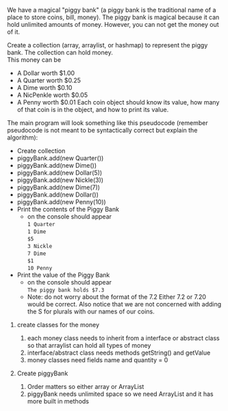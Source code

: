 We have a magical "piggy bank" (a piggy bank is the traditional name of a place to store coins, bill, money). The piggy bank is magical because it can hold unlimited amounts of money. However, you can not get the money out of it.

Create a collection (array, arraylist, or hashmap) to represent the piggy bank. The collection can hold money.  
This money can be
* A Dollar worth $1.00
* A Quarter worth $0.25
* A Dime worth $0.10
* A NicPenkle worth $0.05
* A Penny worth $0.01
Each coin object should know its value, how many of that coin is in the object, and how to print its value.

The main program will look something like this pseudocode (remember pseudocode is not meant to be syntactically correct but explain the algorithm):

* Create collection
* piggyBank.add(new Quarter())
* piggyBank.add(new Dime())
* piggyBank.add(new Dollar(5))
* piggyBank.add(new Nickle(3))
* piggyBank.add(new Dime(7))
* piggyBank.add(new Dollar())
* piggyBank.add(new Penny(10))
* Print the contents of the Piggy Bank
  * on the console should appear  
    `1 Quarter`  
    `1 Dime`  
    `$5`  
    `3 Nickle`  
    `7 Dime`  
    `$1`  
    `10 Penny`  
* Print the value of the Piggy Bank
  * on the console should appear  
    `The piggy bank holds $7.3`  
  * Note: do not worry about the format of the 7.2 Either 7.2 or 7.20 would be correct. Also notice that we are not concerned with adding the S for plurals with our names of our coins.

1. create classes for the money
    1. each money class needs to inherit from a interface or abstract class so that arraylist can hold all types of money
    3. interface/abstract class needs methods getString() and getValue
    4. money classes need fields name and quantity = 0
    
2. Create piggyBank
    1. Order matters so either array or ArrayList
    2. piggyBank needs unlimited space so we need ArrayList and it has more built in methods
    